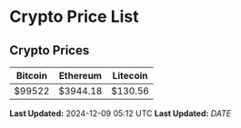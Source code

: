 # Crypto Price List

## Crypto Prices
| Bitcoin | Ethereum | Litecoin |
| ------- | -------- | -------- |
| $99522 | $3944.18 | $130.56 |
**Last Updated:** 2024-12-09 05:12 UTC
**Last Updated:** $DATE$
